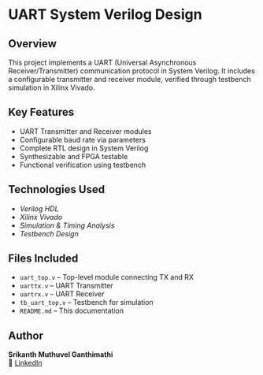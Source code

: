 # UART System Verilog Design

## Overview
This project implements a UART (Universal Asynchronous Receiver/Transmitter) communication protocol in System Verilog. It includes a configurable transmitter and receiver module, verified through testbench simulation in Xilinx Vivado.

## **Key Features**
- UART Transmitter and Receiver modules
- Configurable baud rate via parameters
- Complete RTL design in System Verilog
- Synthesizable and FPGA testable
- Functional verification using testbench

## **Technologies Used**
- *Verilog HDL*
- *Xilinx Vivado*
- *Simulation & Timing Analysis*
- *Testbench Design*

## **Files Included**
- `uart_top.v` – Top-level module connecting TX and RX
- `uarttx.v` – UART Transmitter
- `uartrx.v` – UART Receiver
- `tb_uart_top.v` – Testbench for simulation
- `README.md` – This documentation

## Author
**Srikanth Muthuvel Ganthimathi**  
🔗 [LinkedIn](https://www.linkedin.com/in/srikanth9503/)
